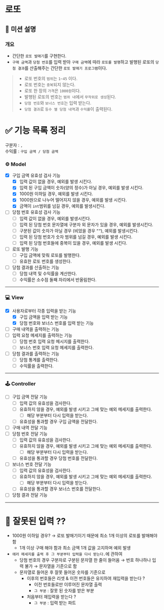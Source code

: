 # 로또

## 🚀 미션 설명

### 개요

- 간단한 `로또 발매기`를 구현한다.
- `구매 금액`과 `당첨 번호`를 입력 받아 `구매 금액`에 따라 `로또를 발행`하고
  발행된 로또의 `당첨 결과`를 산출해주는 간단한 `로또 발매기 프로그램`이다.

> - 로또 번호의 `범위`는 `1~45` 이다.
> - 로또 번호는 `중복`되지 않는다.
> - 로또 한 장의 `가격`은 `1000원`이다.
> - 발행된 로또의 번호는 `범위 내`에서 `무작위로 생성`된다.
> - `당첨 번호`와 `보너스 번호`는 입력 받는다.
> - `당첨 결과`로 `등수 별 당첨 내역`과 `수익률`이 출력된다.

# ✅ 기능 목록 정리

구분자 : `,` <br>
수익률 : `구입 금액 / 당첨 금액`

### **⚙️ Model**

- [x]  구입 금액 유효성 검사 기능
    - [x]  입력 값이 없을 경우, 예외를 발생 시킨다.
    - [x]  입력 된 구입 금액이 숫자(양의 정수)가 아닐 경우, 예외를 발생 시킨다.
    - [x]  1000원 이하일 경우, 예외를 발생 시킨다.
    - [x]  1000원으로 나누어 떨어지지 않을 경우, 예외를 발생 시킨다.
    - [x]  금액이 `int`범위를 넘길 경우, 예외를 발생시킨다.
- [ ]  당첨 번호 유효성 검사 기능
    - [ ]  입력 값이 없을 경우, 예외를 발생시킨다.
    - [ ]  입력 된 당첨 번호 문자열에 구분자 외 문자가 있을 경우, 예외를 발생시킨다.
    - [ ]  구분된 값이 숫자가 아닐 경우 (비었을 경우 `””`), 예외를 발생시킨다.
    - [ ]  입력 된 당첨 번호가 숫자 범위를 넘길 경우, 예외를 발생 시킨다.
    - [ ]  입력 된 당첨 번호들에 중복이 있을 경우, 예외를 발생 시킨다.
- [ ]  로또 발행 기능
    - [ ]  구입 금액에 맞춰 로또를 발행한다.
    - [ ]  유효한 로또 번호를 생성한다.
- [ ]  당첨 결과를 산출하는 기능
    - [ ]  당첨 내역 및 수익률을 계산한다.
    - [ ]  수익률은 소수점 둘째 자리에서 반올림한다.

---

### **💻 View**

- [x]  사용자로부터 각종 입력을 받는 기능
    - [x]  구입 금액을 입력 받는 기능
    - [x]  당첨 번호와 보너스 번호를 입력 받는 기능
- [ ]  구매 내역을 출력하는 기능
- [ ]  입력 요청 메세지를 출력하는 기능
    - [ ]  당첨 번호 입력 요청 메시지를 출력한다.
    - [ ]  보너스 번호 입력 요청 메세지를 출력한다.
- [ ]  당첨 결과를 출력하는 기능
    - [ ]  당첨 통계를 출력한다.
    - [ ]  수익률을 출력한다.

---

### **🕹️ Controller**

- [ ]  구입 금액 전달 기능
    - [ ]  입력 값의 유효성을 검사한다.
    - [ ]  유효하지 않을 경우, 예외를 발생 시키고 그에 맞는 예외 메세지를 출력한다.
        - [ ]  해당 부분부터 다시 입력을 받는다.
    - [ ]  유효성을 통과할 경우 구입 금액을 전달한다.
- [ ]  구매 내역 전달 기능
- [ ]  당첨 번호 전달 기능
    - [ ]  입력 값의 유효성을 검사한다.
    - [ ]  유효하지 않을 경우, 예외를 발생 시키고 그에 맞는 예외 메세지를 출력한다.
        - [ ]  해당 부분부터 다시 입력을 받는다.
    - [ ]  유효성을 통과할 경우 당첨 번호를 전달한다.
- [ ]  보너스 번호 전달 기능
    - [ ]  입력 값의 유효성을 검사한다.
    - [ ]  유효하지 않을 경우, 예외를 발생 시키고 그에 맞는 예외 메세지를 출력한다.
        - [ ]  해당 부분부터 다시 입력을 받는다.
    - [ ]  유효성을 통과할 경우 보너스 번호를 전달한다.
- [ ]  당첨 결과 전달 기능

---

# 🤔 잘못된 입력 ??

- 1000원 이하일 경우? → 로또 발매기이기 때문에 최소 1개 이상의 로또를 발매해야 함
    - 1개 이상 구매 해야 함과 최소 금액 1개 값을 고지하며 예외 발생
- `에러 메세지를 출력 후 그 부분부터 입력을 다시 받는다.`에 관하여
    - 당첨 번호의 경우 구분자로 구분된 문자열 한 줄이 들어옴 → 번호 하나하나 입력 불가 → 문자열을 기준으로 함
    - 문자열로 들어온 후 잘못 들어온 숫자를 기준으로
        - 이후의 번호들은 리셋 & 이전 번호들은 유지하여 재입력을 받는다 ?
            - 이전 번호들로만 이루어진 문자열 출력
            - `그 부분` : 잘못 된 숫자를 받은 부분
        - 처음부터 재입력을 받는다 ?
            - `그 부분` : 입력 받는 파트